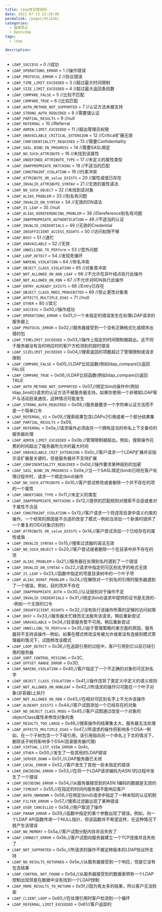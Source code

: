 ```yaml
---
title: ldap常见错误码
date: 2021-07-13 22:20:00
permalink: /pages/911a36/
categories: 
  - 运维观止
  - OpenLdap
tags: 
  - ldap

description: 
---
```


- `LDAP_SUCCESS` = 0 //成功
- `LDAP_OPERATIONS_ERROR` = 1 //操作错误
- `LDAP_PROTOCOL_ERROR` = 2 //协议错误
- `LDAP_TIME_LIMIT_EXCEEDED` = 3 //超过最大时间限制
- `LDAP_SIZE_LIMIT_EXCEEDED` = 4 //超过最大返回条目数
- `LDAP_COMPARE_FALSE` = 5 //比较不匹配
- `LDAP_COMPARE_TRUE` = 6 //比较匹配
- `LDAP_AUTH_METHOD_NOT_SUPPORTED` = 7 //认证方法未被支持
- `LDAP_STRONG_AUTH_REQUIRED` = 8 //需要强认证
- `LDAP_PARTIAL_RESULTS` = 9 //null
- `LDAP_REFERRAL` = 10 //Referral
- `LDAP_ADMIN_LIMIT_EXCEEDED` = 11 //超出管理员权限
- `LDAP_UNAVAILABLE_CRITICAL_EXTENSION` = 12 //Critical扩展无效
- `LDAP_CONFIDENTIALITY_REQUIRED` = 13 //需要Confidentiality
- `LDAP_SASL_BIND_IN_PROGRESS` = 14 //需要SASL绑定
- `LDAP_NO_SUCH_ATTRIBUTE` = 16 //未找到该属性
- `LDAP_UNDEFINED_ATTRIBUTE_TYPE` = 17 //未定义的属性类型
- `LDAP_INAPPROPRIATE_MATCHING` = 18 //不适当的匹配
- `LDAP_CONSTRAINT_VIOLATION` = 19 //约束冲突
- `LDAP_ATTRIBUTE_OR_value_EXISTS` = 20 //属性或值已存在
- `LDAP_INVALID_ATTRIBUTE_SYNTAX` = 21 //无效的属性语法
- `LDAP_NO_SUCH_OBJECT` = 32 //未找到该对象
- `LDAP_ALIAS_PROBLEM` = 33 //别名有问题
- `LDAP_INVALID_DN_SYNTAX` = 34 //无效的DN语法
- `LDAP_IS_LEAF` = 35 //null
- `LDAP_ALIAS_DEREFERENCING_PROBLEM` = 36 //Dereference别名有问题
- `LDAP_INAPPROPRIATE_AUTHENTICATION` = 48 //不适当的认证
- `LDAP_INVALID_CREDENTIALS` = 49 //无效的Credential
- `LDAP_INSUFFICIENT_ACCESS_RIGHTS` = 50 //访问权限不够
- `LDAP_BUSY` = 51 //遇忙
- `LDAP_UNAVAILABLE` = 52 //无效
- `LDAP_UNWILLING_TO_PERform` = 53 //意外问题
- `LDAP_LOOP_DETECT` = 54 //发现死循环
- `LDAP_NAMING_VIOLATION` = 64 //命名冲突
- `LDAP_OBJECT_CLASS_VIOLATION` = 65 //对象类冲突
- `LDAP_NOT_ALLOWED_ON_NON_LEAF` = 66 //不允许在非叶结点执行此操作
- `LDAP_NOT_ALLOWED_ON_RDN` = 67 //不允许对RDN执行此操作
- `LDAP_ENTRY_ALREADY_EXISTS` = 68 //Entry已存在
- `LDAP_OBJECT_CLASS_MODS_PROHIBITED` = 69 //禁止更改对象类
- `LDAP_AFFECTS_MULTIPLE_DSAS` = 71 //null
- `LDAP_OTHER` = 80 //其它
- `LDAP_SUCCESS` = 0x00,//操作成功
- `LDAP_OPERATIONS_ERROR` = 0x01,//一个未指定的错误发生在处理LDAP请求的服务器上
- `LDAP_PROTOCOL_ERROR` = 0x02,//服务器接受到一个没有正确格式化或顺序出错的包
- `LDAP_TIMELIMIT_EXCEEDED` = 0x03,//操作上指定的时间限制被超出。这不同于服务器没有及时响应时的客户方检测到的超时错误
- `LDAP_SIZELIMIT_EXCEEDED` = 0x04,//搜索返回的项数超过了管理限制或请求限制
- `LDAP_COMPARE_FALSE` = 0x05,//LDAP比较函数(例如ldap_compare())返回FALSE
- `LDAP_COMPARE_TRUE` = 0x06,//LDAP比较函数(例如ldap_compare())返回TRUE
- `LDAP_AUTH_METHOD_NOT_SUPPORTED` = 0x07,//绑定(bind)操作中(例如ldap_bind())请求的认证方法不被服务器支持。如果你使用一个非微软LDAP客户与活动目录通信，这种情况可能发生
- `LDAP_STRONG_AUTH_REQUIRED` = 0x08,//服务器要求一个字符串认证方法而不是一个简单口令
- `LDAP_REFERRAL_V2` = 0x09,//搜索结果包含LDAPv2引用或者一个部分结果集
- `LDAP_PARTIAL_RESULTS` = 0x09,
- `LDAP_REFERRAL` = 0x0a,//请求操作必须由另一个拥有适当的命名上下文备份的服务器处理
- `LDAP_ADMIN_LIMIT_EXCEEDED` = 0x0b,//管理限制被超出。例如，搜索操作花费的时间超出了服务器所允许的最大时间
- `LDAP_UNAVAILABLE_CRIT_EXTENSION` = 0x0c,//客户请求一个LDAP扩展并且指示该扩展是关键的，但是服务器并不支持扩展
- `LDAP_CONFIDENTIALITY_REQUIRED` = 0x0d,//操作要求某种级别的加密
- `LDAP_SASL_BIND_IN_PROGRESS` = 0x0e,//当一个SASL绑定(bind)已经在客户处理过程中时，请求一个绑定(bind)操作
- `LDAP_NO_SUCH_ATTRIBUTE` = 0x10,//客户尝试修改或者删除一个并不存在的项的一个属性
- `LDAP_UNDEFINED_TYPE` = 0x11,//未定义的类型
- `LDAP_INAPPROPRIATE_MATCHING` = 0x12,//提供的匹配规则对搜索不合适或者对于属性不合适
- `LDAP_CONSTRAINT_VIOLATION` = 0x13,//客户请求一个将违背目录中语义约束的操作。一个经常的原因是不合适的改变了模式--例如当添加一个新类时提供了一个重复的OID(对象识别符)
- `LDAP_ATTRIBUTE_OR_value_EXISTS` = 0x14,//客户尝试添加一个已经存在的属性或值
- `LDAP_INVALID_SYNTAX` = 0x15,//搜索过滤器的语法无效
- `LDAP_NO_SUCH_OBJECT` = 0x20,//客户尝试或者删除一个在目录中并不存在的项
- `LDAP_ALIAS_PROBLEM` = 0x21,//服务器在处理别名时遇到了一个错误
- `LDAP_INVALID_DN_SYNTAX` = 0x22,//请求中指定的可区别名字的格式无效
- `LDAP_IS_LEAF` = 0x23,//函数中指定的项是目录树中的一个叶子项
- `LDAP_ALIAS_DEREF_PROBLEM` = 0x24,//在解除对一个别名的引用时服务器遇到了一个错误。例如，目的项并不存在
- `LDAP_INAPPROPRIATE_AUTH` = 0x30,//认证级别对于操作不足
- `LDAP_INVALID_CREDENTIALS` = 0x31,//绑定(bind)请求中提供的证书是无效的--例如一个无效的口令
- `LDAP_INSUFFICIENT_RIGHTS` = 0x32,//没有执行该操作所需的足够的访问权限
- `LDAP_BUSY` = 0x33,//服务器太忙碌而无法服务该请求。稍后重新尝试
- `LDAP_UNAVAILABLE` = 0x34,//目录服务暂不可用。稍后重新尝试
- `LDAP_UNWILLING_TO_PERform` = 0x35,//由于管理策略约束方面的原因，服务器将不支持该操作--例如，如果在模式修改没有被允许或者没有连接到模式管理器的情况下，试图修改该模式
- `LDAP_LOOP_DETECT` = 0x36,//在追踪引用的过程中，客户引用到它以前已经引用的服务器
- `LDAP_SORT_CONTROL_MISSING` = 0x3C,
- `LDAP_OFFSET_RANGE_ERROR` = 0x3D,
- `LDAP_NAMING_VIOLATION` = 0x40,//客户指定了一个不正确的对象的可区别名字
- `LDAP_OBJECT_CLASS_VIOLATION` = 0x41,//操作违背了类定义中定义的语义规则
- `LDAP_NOT_ALLOWED_ON_NONLEAF` = 0x42,//所请求的操作只可能在一个叶子对象(非容器)上执行
- `LDAP_NOT_ALLOWED_ON_RDN` = 0x43,//在相对可区别名字上不允许该操作
- `LDAP_ALREADY_EXISTS` = 0x44,//客户试图添加一个已经存在的对象
- `LDAP_NO_OBJECT_CLASS_MODS` = 0x45,//客户试图通过改变一个对象的objectClass属性来修改对象的类
- `LDAP_RESULTS_TOO_LARGE` = 0x46,//搜索操作的结果集太大，服务器无法处理
- `LDAP_AFFECTS_MULTIPLE_DSAS` = 0x47,//所请求的操作将影响多个DSA--例如，在一个子树包含一个下级引用，该引用指向另一个命名上下文的情况下，删除该子树将影响多个DSA(目录服务器代理)
- `LDAP_VIRTUAL_LIST_VIEW_ERROR` = 0x4c,
- `LDAP_OTHER` = 0x50,//发生了一些其他的LDAP错误
- `LDAP_SERVER_DOWN` = 0x51,//LDAP服务器已关闭
- `LDAP_LOCAL_ERROR` = 0x52,//客户发生了其他一些未指定的错误
- `LDAP_ENCODING_ERROR` = 0x53,//在将一个LDAP请求编码为ASN.1的过程中发生了一个错误
- `LDAP_DECODING_ERROR` = 0x54,//从服务器接受到的ASN.1编码的数据是无效的
- `LDAP_TIMEOUT` = 0x55,//在指定的时间内服务器不能响应客户
- `LDAP_AUTH_UNKNOWN` = 0x56,//在绑定(bind)请求中指定了一种未知的认证机制
- `LDAP_FILTER_ERROR` = 0x57,//搜索过滤器出现了某种错误
- `LDAP_USER_CANCELLED` = 0x58,//用户取消了操作
- `LDAP_PARAM_ERROR` = 0x59,//函数中指定的某个参数出现了错误。例如，向一个LDAP API函数传递一个NULL指针，但该函数并不希望这样，在这种情况下就产生该错误
- `LDAP_NO_MEMORY` = 0x5a,//客户试图分配内存并且失败了
- `LDAP_CONNECT_ERROR` = 0x5b,//客户试图向服务器建立一个TCP连接并且失败了
- `LDAP_NOT_SUPPORTED` = 0x5c,//所请求的操作不被这种版本的LDAP协议所支持
- `LDAP_NO_RESULTS_RETURNED` = 0x5e,//从服务器接受到一个响应，但是它没有包含结果
- `LDAP_CONTROL_NOT_FOUND` = 0x5d,//从服务器接受到的数据表明有一个LDAP控制出现但是在数据中没有找到一个LDAP控制
- `LDAP_MORE_RESULTS_TO_RETURN` = 0x5f,//因为有太多的结果，所以客户无法检索
- `LDAP_CLIENT_LOOP` = 0x60,//在处理引用时客户检测到一个循环
- `LDAP_REFERRAL_LIMIT_EXCEEDED` = 0x61//客户追踪的